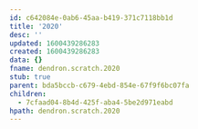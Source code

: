 ```yaml
---
id: c642084e-0ab6-45aa-b419-371c7118bb1d
title: '2020'
desc: ''
updated: 1600439286283
created: 1600439286283
data: {}
fname: dendron.scratch.2020
stub: true
parent: bda5bccb-c679-4ebd-854e-67f9f6bc07fa
children:
  - 7cfaad04-8b4d-425f-aba4-5be2d971eabd
hpath: dendron.scratch.2020
---
```


